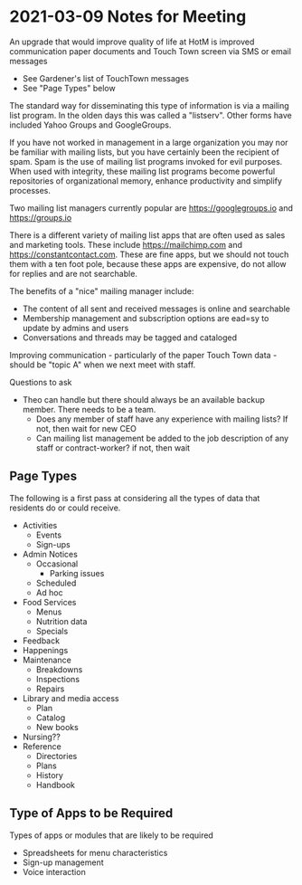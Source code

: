 # 2021-03-09 Notes for Meeting

An upgrade that would improve quality of life at HotM is improved communication paper documents and Touch Town screen via SMS or email messages

* See Gardener's list of TouchTown messages
* See "Page Types" below

The standard way for disseminating this type of information is via a mailing list program. In the olden days this was called a "listserv". Other forms have included Yahoo Groups and GoogleGroups.

If you have not worked in management in a large organization you may nor be familiar with mailing lists, but you have certainly been the recipient of spam. Spam is the use of mailing list programs invoked for evil purposes. When used with integrity, these mailing list programs become powerful repositories of organizational memory, enhance productivity and simplify processes.

Two mailing list managers currently popular are https://googlegroups.io and https://groups.io

There is a different variety of mailing list apps that are often used as sales and marketing tools. These include https://mailchimp.com and https://constantcontact.com. These are fine apps, but we should not touch them with a ten foot pole, because these apps are expensive, do not allow for replies and are not searchable.

The benefits of a "nice" mailing manager include:

* The content of all sent and received messages is online and searchable
* Membership management and subscription options are ead=sy to update by admins and users
* Conversations and threads may be tagged and cataloged

Improving communication - particularly of the paper Touch Town data - should be "topic A" when we next meet with staff.

Questions to ask

* Theo can handle but there should always be an available backup member. There needs to be a team.
	* Does any member of staff have any experience with mailing lists? If not, then wait for new CEO
	* Can mailing list management be added to the job description of any staff or contract-worker? if not, then wait


## Page Types

The following is a first pass at considering all the types of data that residents do or could receive.

* Activities
	* Events
	* Sign-ups
* Admin Notices
	* Occasional
		* Parking issues
	* Scheduled
	* Ad hoc
* Food Services
	* Menus
	* Nutrition data
	* Specials
* Feedback
* Happenings
* Maintenance
	* Breakdowns
	* Inspections
	* Repairs
* Library and media access
	* Plan
	* Catalog
	* New books
* Nursing??
* Reference
	* Directories
	* Plans
	* History
	* Handbook

## Type of Apps to be Required

Types of apps or modules that are likely to be required

* Spreadsheets for menu characteristics
* Sign-up management
* Voice interaction
